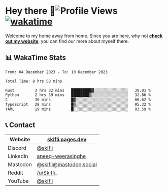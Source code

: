 # Hey there :wave:![Profile Views](https://komarev.com/ghpvc/?username=skifli) [![wakatime](https://wakatime.com/badge/user/b4317b02-0c6d-457b-82a4-a448b8a8d1df.svg)](https://wakatime.com/@b4317b02-0c6d-457b-82a4-a448b8a8d1df)

Welcome to my home away from home. Since you are here, why not [**check out my website**](https://skifli.pages.dev); you can find our more about myself there.

## 📊 WakaTime Stats

<!--START_SECTION:waka-->

```txt
From: 04 December 2023 - To: 10 December 2023

Total Time: 8 hrs 58 mins

Rust         3 hrs 32 mins   █████████▓░░░░░░░░░░░░░░░   39.01 %
Python       2 hrs 59 mins   ████████▒░░░░░░░░░░░░░░░░   32.86 %
C            36 mins         █▓░░░░░░░░░░░░░░░░░░░░░░░   06.62 %
TypeScript   28 mins         █▒░░░░░░░░░░░░░░░░░░░░░░░   05.32 %
YAML         19 mins         █░░░░░░░░░░░░░░░░░░░░░░░░   03.59 %
```

<!--END_SECTION:waka-->

## 📞 Contact

| Website   | [skifli.pages.dev](https://skifli.pages.dev)                       |
| --------- | ------------------------------------------------------------------ |
| Discord   | [@skifli](https://discord.com/users/1072069875993956372)           |
| LinkedIn  | [aneeq-weerasinghe](https://www.linkedin.com/in/aneeq-weerasinghe) |
| Mastodon  | [@skifli@mastodon.social](https://mastodon.social/@skifli)         |
| Reddit    | [/u/Skifli_](https://www.reddit.com/user/skifli_)                  |
| YouTube   | [@skifli](https://www.youtube.com/channel/@skifli)                 |

